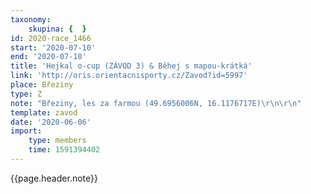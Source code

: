```yaml
---
taxonomy:
    skupina: {  }
id: 2020-race_1466
start: '2020-07-10'
end: '2020-07-10'
title: 'Hejkal o-cup (ZÁVOD 3) & Běhej s mapou-krátká'
link: 'http://oris.orientacnisporty.cz/Zavod?id=5997'
place: Březiny
type: Z
note: "Březiny, les za farmou (49.6956006N, 16.1176717E)\r\n\r\n"
template: zavod
date: '2020-06-06'
import:
    type: members
    time: 1591394402
---
```

{{page.header.note}}
